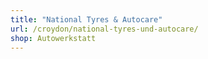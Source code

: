 ```yaml
---
title: "National Tyres & Autocare"
url: /croydon/national-tyres-und-autocare/
shop: Autowerkstatt
---
```

